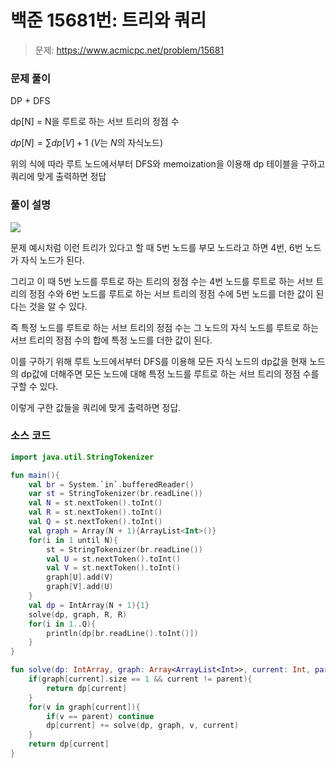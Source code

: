# 백준 15681번: 트리와 쿼리

> 문제: https://www.acmicpc.net/problem/15681

### 문제 풀이

DP + DFS

dp[N] = N을 루트로 하는 서브 트리의 정점 수

$dp[N] = \sum{dp[V]} + 1$ ($V$는 $N$의 자식노드)

위의 식에 따라 루트 노드에서부터 DFS와 memoization을 이용해 dp 테이블을 구하고 쿼리에 맞게 출력하면 정답

### 풀이 설명

![](https://velog.velcdn.com/images/kosdjs/post/6b868fb2-c6c2-4033-915a-6670f67b8113/image.png)

문제 예시처럼 이런 트리가 있다고 할 때 5번 노드를 부모 노드라고 하면 4번, 6번 노드가 자식 노드가 된다.

그리고 이 때 5번 노드를 루트로 하는 트리의 정점 수는 4번 노드를 루트로 하는 서브 트리의 정점 수와 6번 노드를 루트로 하는 서브 트리의 정점 수에 5번 노드를 더한 값이 된다는 것을 알 수 있다.

즉 특정 노드를 루트로 하는 서브 트리의 정점 수는 그 노드의 자식 노드를 루트로 하는 서브 트리의 정점 수의 합에 특정 노드를 더한 값이 된다.

이를 구하기 위해 루트 노드에서부터 DFS를 이용해 모든 자식 노드의 dp값을 현재 노드의 dp값에 더해주면 모든 노드에 대해 특정 노드를 루트로 하는 서브 트리의 정점 수를 구할 수 있다.

이렇게 구한 값들을 쿼리에 맞게 출력하면 정답.

### 소스 코드
```kotlin
import java.util.StringTokenizer

fun main(){
    val br = System.`in`.bufferedReader()
    var st = StringTokenizer(br.readLine())
    val N = st.nextToken().toInt()
    val R = st.nextToken().toInt()
    val Q = st.nextToken().toInt()
    val graph = Array(N + 1){ArrayList<Int>()}
    for(i in 1 until N){
        st = StringTokenizer(br.readLine())
        val U = st.nextToken().toInt()
        val V = st.nextToken().toInt()
        graph[U].add(V)
        graph[V].add(U)
    }
    val dp = IntArray(N + 1){1}
    solve(dp, graph, R, R)
    for(i in 1..Q){
        println(dp[br.readLine().toInt()])
    }
}

fun solve(dp: IntArray, graph: Array<ArrayList<Int>>, current: Int, parent: Int): Int{
    if(graph[current].size == 1 && current != parent){
        return dp[current]
    }
    for(v in graph[current]){
        if(v == parent) continue
        dp[current] += solve(dp, graph, v, current)
    }
    return dp[current]
}
```